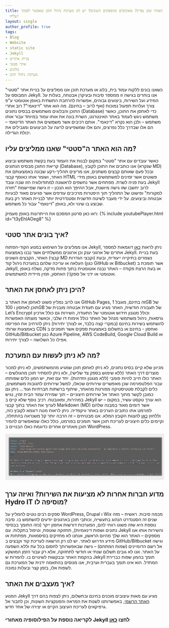 ```yaml
---
title: האתר שוב נפרץ? מאוכזבים מהספקים השונים? יש לנו מערכת ניהול תוכן שאפשר לסמוך
  עליה!
layout: single
author_profile: true
tags:
- Blog
- Website
- static site
- Jekyll
- בניית אתרים
- אתר סטטי
- בלוגים
- מערכת ניהול תוכן
---
```


כשאנו בונים ללקוח עמוד בית, בלוג או מערכת תוכן אנו ממליצים על בניית אתר "סטטי" המבוסס על Jekyll. אנו בוחרים בגישה זו ממספר סיבות ובעיקרן אבטחה, בעלות על המידע ועל השירות, ביצועים גבוהים, אפשרות להרחבת התשתית באופן אוטומטי ע"פ צורך ועלויות תפעול נמוכות (ואף לרוב – בחינם).
מה הוא אתר "דינאמי"?
רוב אתרי התוכן והבלוגים משתמשים בבסיס נתונים (Database) כדי לאחסן את התוכן, כאשר משתמש ניגש לעמוד באתר האינטרנט, השרת בונה את אותו עמוד במיוחד עבור אותו משתמש – ולכן הוא נקרא "דינאמי". אותם רכיבים אשר משמשים את האתר הדינאמי – הם אלו שבדרך כלל נפרצים, והם אלו שמשפיעים לרעה על הביצועים ומגבילים את יכולת הגדילה.

## מה הוא האתר ה"סטטי" שאנו ממליצים עליו?
כאשר עובדים עם אתר "סטטי" במקום לבנות את העמוד בעת בקשת משתמש וביצוע קריאת התוכן מבסיס הנתונים (Database), אנו כותבים את התוכן לקובץ (שנקרא MD) ובכל פעם שאותם קבצים משתנים, אנו מריצים תהליך-רקע שבונה באמצעותם את האתר, ושומר אותו כאוסף קבצי HTML  פשוטים אשר זמינים למשתמשים באופן מידי בעת פניה לשרת.
מפתחים אשר נחשפים לראשונה למתודולוגיה הזו שבה עובד Jekyll לרוב יחשבו שזו גישה מיושנת, אבל ההיפך הוא הנכון – זו גישה שמיישמת "חזרה למקורות" ופישוט של התהליך תוך היפטרות מרכיבים עודפים אשר פגיעים מאוד לבעיות אבטחה וביצועים. על ידי מעבר לשיטה חדשנית וסטנדרטית יותר לבניית האתר רק בעת שבוצע בו שינוי ולא, באופן "דינאמי" עבור כל משתמש. 

ראו כאן סרטון המסכם את הייתרונות באופן מעמיק:
{% include youtubePlayer.html id="t3yEhIAOeg8" %}

## איך בונים אתר סטטי?
אנו ממליצים על השימוש במנוע הקוד-הפתוח Jekyll, ניתן לראות [כאן](https://jekyllrb.com/showcase/) דוגמאות למספר אתרים של ארגוני ענק וכן ארגונים ממשלתיים אשר נבנו באמצעות Jekyll. בעת בניית האתר, הקבצים השונים (קבצי MD  וקבצי הגדרות) נשמרים בתיקייה ייעודית, ובעת העלאה או עריכה שלהם במערכת ניהול קוד (כגון GitHub או Bitbucket) אשר תומכת ב Jekyll, או בעת הרצת פקודה – האתר נבנה אוטומטית בתוך פחות מדקה, נשלח באופן אוטומטי או ידני אל ספק(י) האחסון, וזמין מיידית למשתמשים. 

## היכן ניתן לאחסן את האתר?
אנו לרוב נמליץ פשוט לאחסן את האתר ב GitHub Pages, זה בחינם, מוגבל 1GB של תוכן לאחסון ו 100GB של תעבורה חודשית, האתר מגיע עם תעודת אבטחה מובנית של Let’s Encrypt וכולל מנגנון חידוש אוטומטי של התעודה, השירות גם כולל ארכיון גרסאות, ניהול משתמשי מנהל של האתר כולל אימות דו שלבי, וכאשר מוצתה האפשרות להשתמש בשירות בחינם (במקרי קצה בלבד, או לצורך יתירות) ניתן להרחיב את הפריסה באמצעות שרותי CDN ואחסון - בחינם או בתשלום באמצעות ספקים אשר תומכים ב GitHub/Bitbucket כגון Azure Pipeline, AWS CodeBuild, Google Cloud Build או אפילו כל השלושה – לצורך יתירות.

## מה לא ניתן לעשות עם המערכת?
מכיוון שלא קיים בסיס נתונים, לא ניתן לאחסן תוכן שמגיע מהמשתמשים, לא ניתן למכור מוצרים דרך האתר (ללא שימוש בספק צד שלישי), ולא ניתן להסתיר תוכן מהגולשים – האתר כולו חייב להיות פומבי (ללא מנגנון הזדהות).
יחד עם זאת, יש המון כלים שפותחו עבור הפלטפורמה שכן מאפשרים שירותים שכאלו, למשל שירותים לתגובות משתמשים, כלים לקבלת סטטיסטיקה מפורטת מהאתר, שיתוף ברשתות חברתיות ועוד... ניתן גם כמובן לקשר מתוך האתר אל שירותים חיצוניים – תוך שמירת עמוד הבית זמין, נגיש במהירות, ומאובטח. 
רכיב נוסף שלא קיים ב Jekyll הוא עורך טקסט עשיר, במקום – יש לערוך את האתר בתוך קבצי Markdown (MD) אשר דומים מאוד במבנה שלהם לפורמט אתו כתובים הערכים באתר וויקפדיה. ניתן לראות מטה דוגמא לקובץ כזה, וללחוץ [כאן](https://raw.githubusercontent.com/MGidi/GithubPages_www.hydroit.co.uk/master/_posts/2020-01-08-Jekyll-website-deplyment-service.md) להצגת הקובץ המלא. אנו מבטיחים – זה הרבה יותר קל משנראה בהתחלה, וקיימים כלים חיצוניים לעריכת תוכן אשר תומכים בפורמט, כולל כאלו שמאפשרים להמיר תוכן מאתרים אחרים כדוגמת כאלו הבנויים ב WordPress. 

![Markdown file sample - see link to full file in the paragraph above](/assets/images/Jekyll_snnipt.jpg "Markdown file sample - see link to full file in the paragraph above")


## מדוע חברות אחרות לא מציעות את השירות? ואיזה ערך Hydro IT  מוסיפה לו?
ספקים רבים נוטים להמליץ על WordPress, Drupal  ו Wix מכמה סיבות. ראשית – מזה שנים זה הסטנדרט הנהוג בתעשייה, וכותבי תוכן בארגונים יודעים להשתמש בו. סיבה נוספת היא שזה פשוט רווחי להם, המערכות דורשות אחסון ייקר (כזה התומך בבסיסי נתונים ושפות דינאמיות), תחזוקה שוטפת, וטיפול בתקלות. עם Jekyll והשירות אותו אנו מספקים – האתר הוא שלך מהיום הראשון, אנחנו לא מחזיקים בסיסמאות, מפתחות או מידע הדרוש לאתר. יש לנו רק הרשאה לעריכת קוד וקבצים ב GitHub/Bitbucket וגישה אל רשם הדומיינים (שמות המתחם) – גישה שבאפשרותך לחסום בכל עת וללא השפעה על האתר. אנו לא גובים תשלום שנתי או חודשי לתחזוקה, אלא רק עבור הזמן המושקע בהקמת האתר ובבקשות לשינויים בו. 
להמרות ש Jekyll תומך בהמון שפות כברירת המחדל. הוא אינו תומך בעברית וערבית, אנו מנוסים בהתאמה ידנית של המערכת גם לשפות אלו, בזמן קצר ובעלות נמוכה.

## איך מעצבים את האתר?
המנוע Jekyll מגיע עם מאות עיצובים מוכנים בחינם ובתשלום, ניתן לצפות בהם דרך [האתר הרשמי](https://jekyllrb.com/resources/), באפשרותנו לשנות את המראה והפונקציות השונות, וכן לחבור אל גרפיקאים לעריכת העיצוב הקיים או יצירה של אחד חדש.

### לקריאה נוספת על הפילוסופיה מאחורי Jekyll לחצו [כאן](https://jekyllrb.com/philosophy/)

